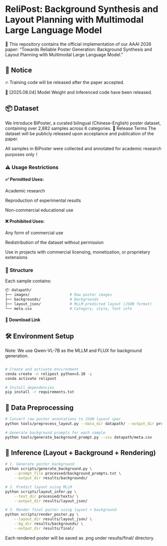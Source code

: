 # ReliPost: Background Synthesis and Layout Planning with Multimodal Large Language Model
📌 This repository contains the official implementation of our AAAI 2026 paper:
“Towards Reliable Poster Generation: Background Synthesis and Layout Planning with Multimodal Large Language Model.”

## 📢 Notice
🔥 Training code  will be released after the paper accepted.

📝 [2025.08.04] Model Weight and Inferenced code have been released.



## 📦 Dataset
We introduce BiPoster, a curated bilingual (Chinese-English) poster dataset, containing over 2,882 samples across 6 categories.
📄 Release Terms
The dataset will be publicly released upon acceptance and publication of the paper.

All samples in BiPoster were collected and annotated for academic research purposes only！

### ⚠️ Usage Restrictions
#### ✅ Permitted Uses:
  
  Academic research
  
  Reproduction of experimental results
  
  Non-commercial educational use
  
  #### ❌ Prohibited Uses:
  
  Any form of commercial use
  
  Redistribution of the dataset without permission
  
  Use in projects with commercial licensing, monetization, or proprietary extensions

### 📁 Structure
Each sample contains:
``` bash
📦 datapath/
├── images/                  # Raw poster images
├── backgrounds/             # Backgrounds
├── layout_json/             # MLLM-predicted layout (JSON format)
└── meta.csv                 # Category, style, font info
```

#### 🔗 Download Link 

## 🛠 Environment Setup
Note: We use Qwen-VL-7B as the MLLM and FLUX for background generation.
```bash

# Create and activate environment
conda create -n relipost python=3.10 -y
conda activate relipost

# Install dependencies
pip install -r requirements.txt
```

## 🧹 Data Preprocessing
```bash
# Convert raw poster annotations to JSON layout spec
python tools/preprocess_layout.py --data_dir datapath/ --output_dir processed/

# Generate background prompts for each sample
python tools/generate_background_prompt.py --csv datapath/meta.csv
```

## 🚀 Inference (Layout + Background + Rendering)
```bash
# 1. Generate poster background
python scripts/generate_background.py \
    --prompt_file processed/background_prompts.txt \
    --output_dir results/backgrounds/

# 2. Predict layout using MLLM
python scripts/layout_infer.py \
    --text_dir processed/texts/ \
    --output_dir results/layout_json/

# 3. Render final poster using layout + background
python scripts/render_poster.py \
    --layout_dir results/layout_json/ \
    --bg_dir results/backgrounds/ \
    --output_dir results/final/
```
Each rendered poster will be saved as .png under results/final/ directory.





